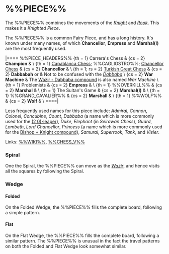 # %%PIECE%%

The %%PIECE%% combines the movements of the [*Knight*](knight.html)
and [*Rook*](rook.html). This makes it a *Knighted Piece*.

The %%PIECE%% is a common Fairy Piece, and has a long history.
It's known under many names, of which **Chancellor**, **Empress**
and **Marshal(l)** are the most frequently used.

|====
%%PIECE_HEADERS%%
  {th = 1}  Carrera's Chess
& {cs = 2}  **Champion**
&           \\
  {th = 1}  [Capablanca Chess](#wiki); %%CAGLIOSTRO%%;
            [Chancellor Chess](#wiki)
& {cs = 2}  **Chancellor**
&           \\
  {th = 1; rs = 2}
            [Turkish Great Chess](#chess-v:historic.dir/indiangr1.html)
& {cs = 2}  **Dabbabah** or
&           Not to be confused with the [*Dabbaba*](dabbaba.html) \\
  {cs = 2}  **War Machine**
&           The [Wazir - Dabbaba compound](war_machine.html)
            is also named *War Machine* \\
  {th = 1}  Problemists
& {cs = 2}  **Empress**
&           \\
  {th = 1}  %%OVERKILL%%
& {cs = 2}  **Marshal**
&           \\
  {th = 1}  The Sultan's Game
& {cs = 2}  **Marshal(l)**
&           \\
  {th = 1}  %%GRAND_CAVALIER%%
& {cs = 2}  **Marshall**
&           \\
  {th = 1}  %%WOLF%%
& {cs = 2}  **Wolf**
&           \\
====|

Less frequently used names for this piece include:
*Admiral*, *Cannon*, *Colonel*, *Concubine*, *Count*,
*Dabbaba* (a name which is more commonly used for the
           [(2,0)-leaper](dabbaba.html)),
*Duke*, *Elephant* (in *Seirawan Chess*), *Guard*,
*Lambeth*, *Lord Chancellor*,
*Princess* (a name which is more commonly used for the
            [Bishop + Knight compound](archbishop.html?piece=princess)),
*Samurai*, *Superrook*, *Tank*, and *Visier*.

Links: [%%WIKI%%](#wiki:Empress_(chess)),
       [%%CHESS_V%%](#chess-v:piececlopedia.dir/rook-knight.html)

### Spiral

One the Spiral, the %%PIECE%% can move as the [*Wazir*](wazir.html),
and hence visits all the squares by following the Spiral.

### Wedge

#### Folded

On the Folded Wedge, the %%PIECE%% fills the complete board, following
a simple pattern.

#### Flat

On the Flat Wedge, the %%PIECE%% fills the complete board, following
a similar pattern. The %%PIECE%% is unusual in the fact the travel
patterns on both the Folded and Flat Wedge look somewhat similar.
